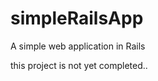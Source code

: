 simpleRailsApp
==============

A simple web application in Rails

this project is not yet completed..
